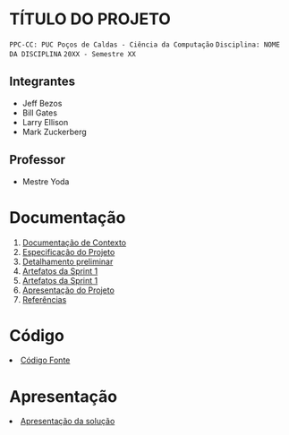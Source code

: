 # TÍTULO DO PROJETO

`PPC-CC: PUC Poços de Caldas - Ciência da Computação`
`Disciplina: NOME DA DISCIPLINA`
`20XX - Semestre XX`

## Integrantes

- Jeff Bezos
- Bill Gates
- Larry Ellison
- Mark Zuckerberg

## Professor

- Mestre Yoda

# Documentação

<ol>
<li><a href="docs/1-Documentação de Contexto.md"> Documentação de Contexto</a></li>
<li><a href="docs/2-Especificação do Projeto.md"> Especificação do Projeto</a></li>
<li><a href="docs/3-Detalhamento preliminar.md"> Detalhamento preliminar </a></li>
<li><a href="docs/4-Sprint1.md"> Artefatos da Sprint 1</a></li>
<li><a href="docs/4-Sprint2.md"> Artefatos da Sprint 1</a></li>
<li><a href="docs/5-Apresentação do Projeto.md"> Apresentação do Projeto</a></li>
<li><a href="docs/6-Referências.md"> Referências</a></li>
</ol>

# Código

<li><a href="src/README.md"> Código Fonte</a></li>

# Apresentação

<li><a href="presentation/README.md"> Apresentação da solução</a></li>
